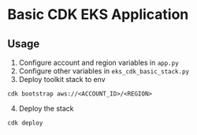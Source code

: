 # Basic CDK EKS Application

## Usage

1. Configure account and region variables in `app.py`
2. Configure other variables in `eks_cdk_basic_stack.py`
3. Deploy toolkit stack to env
```
cdk bootstrap aws://<ACCOUNT_ID>/<REGION>
```
4. Deploy the stack
```
cdk deploy
```